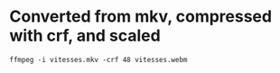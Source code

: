 # Converted from mkv, compressed with crf, and scaled

```
ffmpeg -i vitesses.mkv -crf 48 vitesses.webm
```
